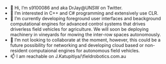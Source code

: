 - 👋 Hi, I’m s9100086 and aka DrJay@UNSW on Twitter.
- 👀 I’m interested in C++ and C# programming and extensively use CLR. 
- 🌱 I’m currently developing foreground user interfaces and beackground computational engines for advanced control systems that drives driverless field vehicles for agriculture. We will soon be deploying machinery in vineyards for mowing the inter-row spaces autonomously. 
- 💞️ I’m not looking to collaborate at the moment, however, this could be a future possibility for networking and developing cloud based or non-resident computaional engines for autonomous field vehicles.
- 📫 I am reachable on J.Katupitiya/\fieldrobotics.com.au

<!---
s9100086/s9100086 is a ✨ special ✨ repository because its `README.md` (this file) appears on your GitHub profile.
You can click the Preview link to take a look at your changes.
--->
